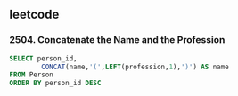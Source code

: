 ## leetcode 
### 2504. Concatenate the Name and the Profession
```sql
SELECT person_id,
        CONCAT(name,'(',LEFT(profession,1),')') AS name 
FROM Person 
ORDER BY person_id DESC 
```
